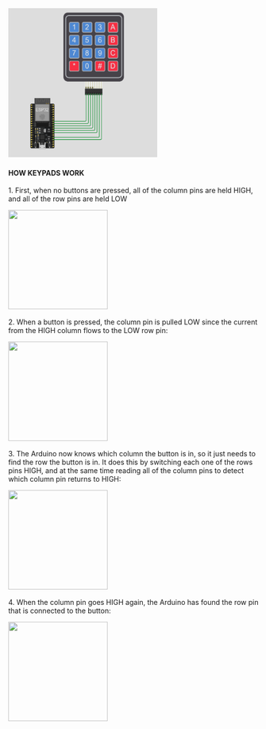 <img src="https://github.com/yamunah96/Esp32-keypad/blob/main/keypad.PNG" width="300" height="300">

<h4>HOW KEYPADS WORK</h4>
<p>1. First, when no buttons are pressed, all of the column pins are held HIGH, and all of the row pins are held LOW</p>
<img src="https://www.circuitbasics.com/wp-content/uploads/2017/05/Arduino-Keypad-Tutorial-How-the-Keypad-Works-STEP-1.png" width="200" height="200">
<p>2. When a button is pressed, the column pin is pulled LOW since the current from the HIGH column flows to the LOW row pin:</p>
<img src="https://www.circuitbasics.com/wp-content/uploads/2017/05/Arduino-Keypad-Tutorial-How-the-Keypad-Works-STEP-2.png" width="200" height="200">
<p>3. The Arduino now knows which column the button is in, so it just needs to find the row the button is in. It does this by switching each one of the rows pins HIGH, and at the same time reading all of the column pins to detect which column pin returns to HIGH:</p>
<img src="https://www.circuitbasics.com/wp-content/uploads/2017/05/Arduino-Keypad-Tutorial-How-the-Keypad-Works-STEP-3.png" width="200" height="200">
<p>4. When the column pin goes HIGH again, the Arduino has found the row pin that is connected to the button:</p>
<img src="https://www.circuitbasics.com/wp-content/uploads/2017/05/Arduino-Keypad-Tutorial-How-the-Keypad-Works-STEP-4.png"  width="200" height="200">
